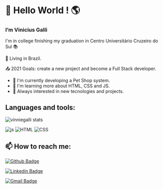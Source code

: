 

# :wave: Hello World ! :earth_americas:
### I’m Vinicius Galli

I'm in college finishing my graduation in Centro Universitário Cruzeiro do Sul :books:

:house_with_garden: Living in Brazil.

:outbox_tray: 2021 Goals: create a new project and become a Full Stack developer.

- :rocket: I'm currently developing a Pet Shop system.
- :rocket: I'm learning more about HTML, CSS and JS.
- :rocket: Always interested in new tecnologies and projects.

## Languages and tools:
![vinniegalli stats](https://github-readme-stats.vercel.app/api/top-langs/?username=vinniegalli)

![js](https://img.shields.io/badge/JavaScript-F7DF1E?style=for-the-badge&logo=javascript&logoColor=black)
![HTML](https://img.shields.io/badge/HTML5-E34F26?style=for-the-badge&logo=html5&logoColor=white)
![CSS](https://img.shields.io/badge/CSS3-1572B6?style=for-the-badge&logo=css3&logoColor=white)

## :mailbox: How to reach me:
[![Github Badge](https://img.shields.io/badge/-Github-000?style=flat-square&logo=Github&logoColor=white&link=https://github.com/vinniegalli)](https://github.com/vinniegalli)

[![Linkedin Badge](https://img.shields.io/badge/-LinkedIn-blue?style=flat-square&logo=Linkedin&logoColor=white&link=https://www.linkedin.com/in/vinicius-galli-99386ba3)](https://www.linkedin.com/in/vinicius-galli-99386ba3)

[![Gmail Badge](https://img.shields.io/badge/Gmail-D14836?style=for-the-badge&logo=gmail&logoColor=white&link=mailto:vinniegalli@gmail.com?subject=Contato)](mailto:vinniegalli@gmail.com?subject=Contato)
